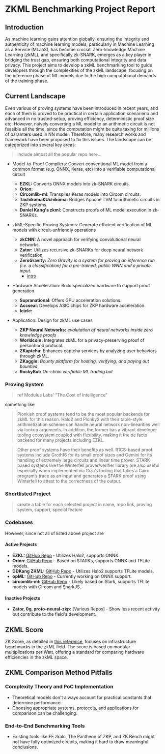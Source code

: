 # ZKML Benchmarking Project Report

## Introduction

As machine learning gains attention globally, ensuring the integrity and authenticity of machine learning models, particularly in Machine Learning as a Service (MLaaS), has become crucial. Zero-knowledge Machine Learning (zkML), and specifically zk-SNARK, emerges as a key player in bridging the trust gap, ensuring both computational integrity and data privacy. This project aims to develop a zkML benchmarking tool to guide developers through the complexities of the zkML landscape, focusing on the inference phase of ML models due to the high computational demands of the training phase.

## Current Landscape
Even various of proving systems have been introduced in recent years, and each of them is proved to be practical in certain application scenarieno and advanced in no trusted-setup, proving efficiency, deterministic proof size etc. However, naively converting a ML model to an arithmetic circuit is not feasible all the time, since the computation might be quite taxing for millions of paramters used in NN model. Therefore, many research works and framework have been proposed to fix this issues. The landscape can be categorized into several key areas:


> Include almost all the popular repo here...
- Model-to-Proof Compilers: Convert conventional ML model from a common format (e.g. ONNX, Keras, etc) into a verifiable computational circuit
  - **EZKL:** Converts ONNX models into zk-SNARK circuits.
  - **Orion:** 
  - **Circomlib-ml:** Transpiles Keras models into Circom circuits.
  - **Tachikoma&Uchikoma:** Bridges Apache TVM to arithmetic circuits in ZKP systems.
  - **Daniel Kang's zkml:** Constructs proofs of ML model execution in zk-SNARKs.

- zkML-Specific Proving Systems: Generate efficient verification of ML models with circuit-unfriendly operations
  - **zkCNN:** A novel approach for verifying convolutional neural networks.
  - **Zator:** Utilizes recursive zk-SNARKs for deep neural network verification.
  - **ZeroGravity:** *Zero Gravity is a system for proving an inference run (i.e. a classification) for a pre-trained, public WNN and a private input.*
    - [intro](https://hackmd.io/@benjaminwilson/zero-gravity)


- Hardware Acceleration: Build specialized hardware to support proof generation
  - **Supranational:** Offers GPU acceleration solutions.
  - **Accseal:** Develops ASIC chips for ZKP hardware acceleration.
  - **Icicle:**

- Application: Design for zkML use cases
  - **ZKP Neural Networks:** *evalutation of neural networks inside zero knowledge proofs*
  - **Worldcoin:** Integrates zkML for a privacy-preserving proof of personhood protocol.
  - **ZKaptcha:** Enhances captcha services by analyzing user behaviors through zkML.
  - **ZKaggle:** *Bounty platform for hosting, verifying, and paying out bounties*
  - **RockyBot:** *On-chain verifiable ML trading bot*
### Proving System

> ref Modulus Labs' "The Cost of Intelligence"

something like
> Plonkish proof systems tend to be the most popular backends for zkML for this reason. Halo2 and Plonky2 with their table-style arithmetization scheme can handle neural network non-linearities well via lookup arguments. In addition, the former has a vibrant developer tooling ecosystem coupled with flexibility, making it the de facto backend for many projects including EZKL.

> Other proof systems have their benefits as well. R1CS-based proof systems include Groth16 for its small proof sizes and Gemini for its handling of extremely large circuits and linear time prover. STARK-based systems like the Winterfell prover/verifier library are also useful especially when implemented via Giza’s tooling that takes a Cairo program’s trace as an input and generates a STARK proof using Winterfell to attest to the correctness of the output.

### Shortlisted Project

> create a table for each selected project in name, repo link, proving system, support, special feature


### Codebases
However, since not all of listed above project are 
#### Active Projects
   - **EZKL:** [GitHub Repo](https://github.com/zkonduit/ezkl) - Utilizes Halo2, supports ONNX.
   - **Orion:** [GitHub Repo](https://github.com/gizatechxyz/orion) - Based on STARKs, supports ONNX and TFLite models.
   - **DDKang ZKML:** [GitHub Repo](https://github.com/ddkang/zkml) - Utilizes Halo2  supports TFLite models.
   - **opML:** [GitHub Repo](https://github.com/hyperoracle/opml) - Currently working on ONNX support.
   - **circomlib-ml:** [GitHub Repo](https://github.com/socathie/circomlib-ml) - Likely based on Stark, supports TFLite models with Circom and SnarkJS.

#### Inactive Projects
   - **Zator, 0g, proto-neural-zkp:** [Various Repos] - Show less recent activity but contribute to the field's development.



## ZKML Score

ZK Score, as detailed in [this reference](https://medium.com/@ingonyama/zk-score-zk-hardware-ranking-standard-6bcc76414bc9), focuses on infrastructure benchmarks in the zkML field. The score is based on modular multiplications per Watt, offering a standard for comparing hardware efficiencies in the zkML space.

## ZKML Comparison Method Pitfalls

### Complexity Theory and PoC Implementation
- Theoretical models don't always account for practical constants that determine performance.
- Choosing appropriate systems, protocols, and applications for comparison can be challenging.

### End-to-End Benchmarking Tools
- Existing tools like EF zkalc, The Pantheon of ZKP, and ZK Bench might not have fully optimized circuits, making it hard to draw meaningful conclusions.

